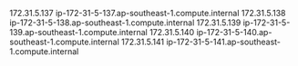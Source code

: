 172.31.5.137 ip-172-31-5-137.ap-southeast-1.compute.internal
172.31.5.138 ip-172-31-5-138.ap-southeast-1.compute.internal
172.31.5.139 ip-172-31-5-139.ap-southeast-1.compute.internal
172.31.5.140 ip-172-31-5-140.ap-southeast-1.compute.internal
172.31.5.141 ip-172-31-5-141.ap-southeast-1.compute.internal
